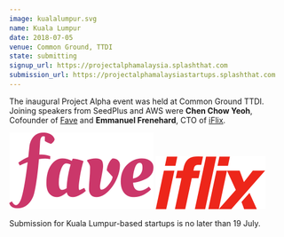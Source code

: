 ```yaml
---
image: kualalumpur.svg
name: Kuala Lumpur
date: 2018-07-05
venue: Common Ground, TTDI
state: submitting
signup_url: https://projectalphamalaysia.splashthat.com
submission_url: https://projectalphamalaysiastartups.splashthat.com
--- 
```


The inaugural Project Alpha event was held at Common Ground TTDI. Joining speakers from SeedPlus and AWS were **Chen Chow Yeoh**, Cofounder of [Fave](https://www.myfave.com/) and **Emmanuel Frenehard**, CTO of [iFlix](https://www.iflix.com/).

[![Fave](/assets/wordmark-fave.svg)](https://www.myfave.com/)
[![iFlix](/assets/wordmark-iflix.svg)](https://www.iflix.com/)

Submission for Kuala Lumpur-based startups is no later than 19 July.